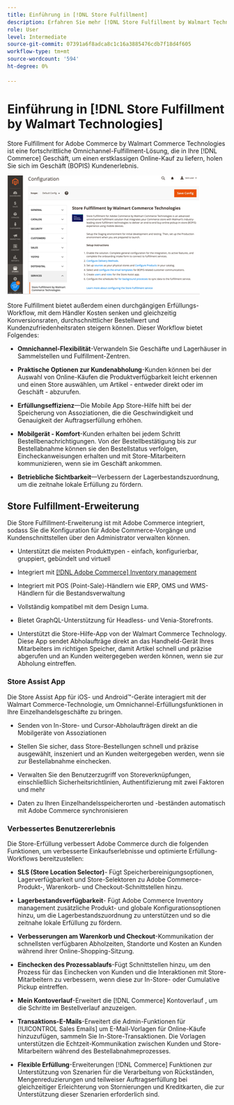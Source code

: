 ```yaml
---
title: Einführung in [!DNL Store Fulfillment]
description: Erfahren Sie mehr [!DNL Store Fulfillment by Walmart Technologies] unterstützt den Online-Kauf, die Abholung von BOPIS-Diensten für Adobe Commerce- und Magento Open Source-Kunden. Verwenden Sie das Store Assist Mobile, um die BOPIS-Erfüllung und Auftragsverarbeitung für Store-Mitarbeiter und Commerce-Kunden zu optimieren.
role: User
level: Intermediate
source-git-commit: 07391a6f8adca8c1c16a3885476cdb7f18d4f605
workflow-type: tm+mt
source-wordcount: '594'
ht-degree: 0%

---
```


# Einführung in [!DNL Store Fulfillment by Walmart Technologies]

Store Fulfillment for Adobe Commerce by Walmart Commerce Technologies ist eine fortschrittliche Omnichannel-Fulfillment-Lösung, die in Ihre [!DNL Commerce] Geschäft, um einen erstklassigen Online-Kauf zu liefern, holen Sie sich im Geschäft (BOPIS) Kundenerlebnis.

![Store-Erfüllung durch die Admin-Konfiguration von Walmart Technologies](assets/store-fulfillment-admin-home.png)

Store Fulfillment bietet außerdem einen durchgängigen Erfüllungs-Workflow, mit dem Händler Kosten senken und gleichzeitig Konversionsraten, durchschnittlicher Bestellwert und Kundenzufriedenheitsraten steigern können. Dieser Workflow bietet Folgendes:

* **Omnichannel-Flexibilität**-Verwandeln Sie Geschäfte und Lagerhäuser in Sammelstellen und Fulfillment-Zentren.

* **Praktische Optionen zur Kundenabholung**-Kunden können bei der Auswahl von Online-Käufen die Produktverfügbarkeit leicht erkennen und einen Store auswählen, um Artikel - entweder direkt oder im Geschäft - abzurufen.

* **Erfüllungseffizienz**—Die Mobile App Store-Hilfe hilft bei der Speicherung von Assoziationen, die die Geschwindigkeit und Genauigkeit der Auftragserfüllung erhöhen.

* **Mobilgerät - Komfort**-Kunden erhalten bei jedem Schritt Bestellbenachrichtigungen. Von der Bestellbestätigung bis zur Bestellabnahme können sie den Bestellstatus verfolgen, Eincheckanweisungen erhalten und mit Store-Mitarbeitern kommunizieren, wenn sie im Geschäft ankommen.

* **Betriebliche Sichtbarkeit**—Verbessern der Lagerbestandszuordnung, um die zeitnahe lokale Erfüllung zu fördern.

## Store Fulfillment-Erweiterung

Die Store Fulfillment-Erweiterung ist mit Adobe Commerce integriert, sodass Sie die Konfiguration für Adobe Commerce-Vorgänge und Kundenschnittstellen über den Administrator verwalten können.

* Unterstützt die meisten Produkttypen - einfach, konfigurierbar, gruppiert, gebündelt und virtuell

* Integriert mit [[!DNL Adobe Commerce] Inventory management](https://docs.magento.com/user-guide/catalog/inventory-learn-more.html)

* Integriert mit POS (Point-Sale)-Händlern wie ERP, OMS und WMS-Händlern für die Bestandsverwaltung

* Vollständig kompatibel mit dem Design Luma.

* Bietet GraphQL-Unterstützung für Headless- und Venia-Storefronts.

* Unterstützt die Store-Hilfe-App von der Walmart Commerce Technology. Diese App sendet Abholaufträge direkt an das Handheld-Gerät Ihres Mitarbeiters im richtigen Speicher, damit Artikel schnell und präzise abgerufen und an Kunden weitergegeben werden können, wenn sie zur Abholung eintreffen.

### Store Assist App

Die Store Assist App für iOS- und Android™-Geräte interagiert mit der Walmart Commerce-Technologie, um Omnichannel-Erfüllungsfunktionen in Ihre Einzelhandelsgeschäfte zu bringen.

* Senden von In-Store- und Cursor-Abholaufträgen direkt an die Mobilgeräte von Assoziationen

* Stellen Sie sicher, dass Store-Bestellungen schnell und präzise ausgewählt, inszeniert und an Kunden weitergegeben werden, wenn sie zur Bestellabnahme einchecken.

* Verwalten Sie den Benutzerzugriff von Storeverknüpfungen, einschließlich Sicherheitsrichtlinien, Authentifizierung mit zwei Faktoren und mehr

* Daten zu Ihren Einzelhandelsspeicherorten und -beständen automatisch mit Adobe Commerce synchronisieren

### Verbessertes Benutzererlebnis

Die Store-Erfüllung verbessert Adobe Commerce durch die folgenden Funktionen, um verbesserte Einkaufserlebnisse und optimierte Erfüllung-Workflows bereitzustellen:

* **SLS (Store Location Selector)**- Fügt Speicherbereinigungsoptionen, Lagerverfügbarkeit und Store-Selektoren zu Adobe Commerce-Produkt-, Warenkorb- und Checkout-Schnittstellen hinzu.

* **Lagerbestandsverfügbarkeit**- Fügt Adobe Commerce Inventory management zusätzliche Produkt- und globale Konfigurationsoptionen hinzu, um die Lagerbestandszuordnung zu unterstützen und so die zeitnahe lokale Erfüllung zu fördern.

* **Verbesserungen am Warenkorb und Checkout**-Kommunikation der schnellsten verfügbaren Abholzeiten, Standorte und Kosten an Kunden während ihrer Online-Shopping-Sitzung.

* **Einchecken des Prozessablaufs**-Fügt Schnittstellen hinzu, um den Prozess für das Einchecken von Kunden und die Interaktionen mit Store-Mitarbeitern zu verbessern, wenn diese zur In-Store- oder Cumulative Pickup eintreffen.

* **Mein Kontoverlauf**-Erweitert die [!DNL Commerce] Kontoverlauf , um die Schritte im Bestellverlauf anzuzeigen.

* **Transaktions-E-Mails**-Erweitert die Admin-Funktionen für [!UICONTROL Sales Emails] um E-Mail-Vorlagen für Online-Käufe hinzuzufügen, sammeln Sie In-Store-Transaktionen. Die Vorlagen unterstützen die Echtzeit-Kommunikation zwischen Kunden und Store-Mitarbeitern während des Bestellabnahmeprozesses.

* **Flexible Erfüllung**-Erweiterungen [!DNL Commerce] Funktionen zur Unterstützung von Szenarien für die Verarbeitung von Rückständen, Mengenreduzierungen und teilweiser Auftragserfüllung bei gleichzeitiger Erleichterung von Stornierungen und Kreditkarten, die zur Unterstützung dieser Szenarien erforderlich sind.
